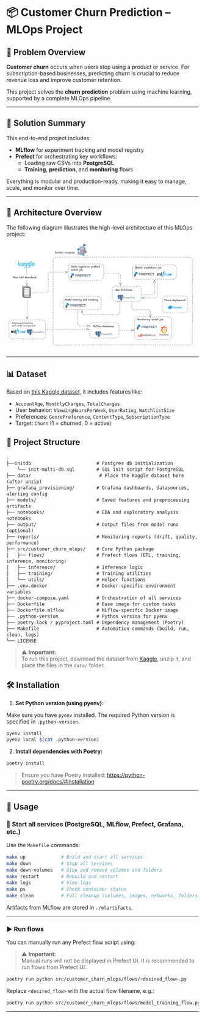 # 📦 Customer Churn Prediction – MLOps Project


## 🧠 Problem Overview

**Customer churn** occurs when users stop using a product or service. For subscription-based businesses, predicting churn is crucial to reduce revenue loss and improve customer retention.

This project solves the **churn prediction** problem using machine learning, supported by a complete MLOps pipeline.

---

## 🚀 Solution Summary

This end-to-end project includes:

- **MLflow** for experiment tracking and model registry  
- **Prefect** for orchestrating key workflows:
  - Loading raw CSVs into **PostgreSQL**
  - **Training**, **prediction**, and **monitoring** flows

Everything is modular and production-ready, making it easy to manage, scale, and monitor over time.

---

## 🧭 Architecture Overview

The following diagram illustrates the high-level architecture of this MLOps project:

![Architecture Diagram](images/architecture_diagram.png)

---

## 📊 Dataset

Based on [this Kaggle dataset](https://www.kaggle.com/datasets/safrin03/predictive-analytics-for-customer-churn-dataset/data), it includes features like:

- `AccountAge`, `MonthlyCharges`, `TotalCharges`
- User behavior: `ViewingHoursPerWeek`, `UserRating`, `WatchlistSize`
- Preferences: `GenrePreference`, `ContentType`, `SubscriptionType`
- Target: `Churn` (1 = churned, 0 = active)

## 📁 Project Structure

```
.
├──initdb                        # Postgres db initialization
    └── init-multi-db.sql        # SQL init script for PostgreSQL
├── data/                         # Place the Kaggle dataset here (after unzip)
├── grafana_provisioning/        # Grafana dashboards, datasources, alerting config
├── models/                      # Saved features and preprocessing artifacts
├── notebooks/                   # EDA and exploratory analysis notebooks
├── output/                      # Output files from model runs (optional)
├── reports/                     # Monitoring reports (drift, quality, performance)
├── src/customer_churn_mlops/    # Core Python package
│   ├── flows/                   # Prefect flows (ETL, training, inference, monitoring)
│   ├── inference/               # Inference logic
│   ├── training/                # Training utilities
│   └── utils/                   # Helper functions
├── .env.docker                  # Docker-specific environment variables
├── docker-compose.yaml          # Orchestration of all services
├── Dockerfile                   # Base image for custom tasks
├── Dockerfile.mlflow            # MLflow-specific Docker image
├── .python-version              # Python version for pyenv
├── poetry.lock / pyproject.toml # Dependency management (Poetry)
├── Makefile                     # Automation commands (build, run, clean, logs)
└── LICENSE
```

> ⚠️ **Important:**  
To run this project, download the dataset from [Kaggle](https://www.kaggle.com/datasets/safrin03/predictive-analytics-for-customer-churn-dataset/data), unzip it, and place the files in the `data/` folder.



## 🛠️ Installation

1. **Set Python version (using pyenv):**

Make sure you have `pyenv` installed. The required Python version is specified in `.python-version`.

```bash
pyenv install
pyenv local $(cat .python-version)
```

2. **Install dependencies with Poetry:**

```bash
poetry install
```

> Ensure you have Poetry installed: https://python-poetry.org/docs/#installation

---

## 🚀 Usage

### 🧱 Start all services (PostgreSQL, MLflow, Prefect, Grafana, etc.)

Use the `Makefile` commands:

```bash
make up             # Build and start all services
make down           # Stop all services
make down-volumes   # Stop and remove volumes and folders
make restart        # Rebuild and restart
make logs           # View logs
make ps             # Check container status
make clean          # Full cleanup (volumes, images, networks, folders)
```

Artifacts from MLflow are stored in `./mlartifacts`.

---

### ▶️ Run flows

You can manually run any Prefect flow script using:

> ⚠️ **Important:**  
Manual runs will not be displayed in Prefect UI. It is recommended to run flows from Prefect UI.

```bash
poetry run python src/customer_churn_mlops/flows/<desired_flow>.py
```

Replace `<desired_flow>` with the actual flow filename, e.g.:

```bash
poetry run python src/customer_churn_mlops/flows/model_training_flow.py
```

---


